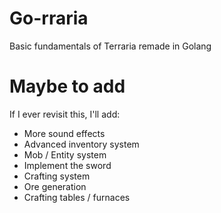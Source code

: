 # Go-rraria
 Basic fundamentals of Terraria remade in Golang

# Maybe to add
 If I ever revisit this, I'll add:
  * More sound effects
  * Advanced inventory system
  * Mob / Entity system
  * Implement the sword
  * Crafting system
  * Ore generation
  * Crafting tables / furnaces
